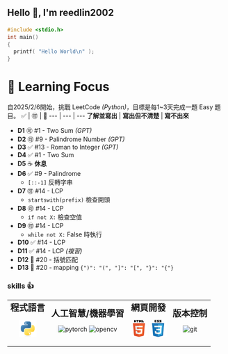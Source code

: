 <h2 align="left">Hello 👋, I'm reedlin2002 </h2>

```C
#include <stdio.h>
int main()
{
  printf( "Hello World\n" ); 
}
```

📖  Learning Focus
======
自2025/2/6開始，挑戰 LeetCode _(Python)_，目標是每1~3天完成一題 Easy 題目。
✅ | 🉑 | 🚫
--- | --- | --- 
**了解並寫出** | **寫出但不清楚** | **寫不出來**
- **D1** 🉑  #1 - Two Sum *(GPT)*
- **D2** 🉑  #9 - Palindrome Number *(GPT)*
- **D3** ✅  #13 - Roman to Integer *(GPT)*
- **D4** ✅  #1 - Two Sum
- **D5** ☕ **休息**
- **D6** ✅  #9 - Palindrome  
  - `[::-1]` 反轉字串
- **D7** 🉑  #14 - LCP  
  - `startswith(prefix)` 檢查開頭
- **D8** 🉑  #14 - LCP  
  - `if not X:` 檢查空值
- **D9** 🉑  #14 - LCP  
  - `while not X:` False 時執行
- **D10** ✅  #14 - LCP
- **D11** ✅  #14 - LCP *(複習)*
- **D12** 🚫  #20 - 括號匹配
- **D13** 🚫  #20 - mapping `{")": "(", "]": "[", "}": "{"}`


<h3 align="left">skills 👍</h3>

<table align="center">
  <tr>
    <td align="center">
      <strong style="font-size: 20px;">程式語言</strong>
      <p> 
        <img src="https://raw.githubusercontent.com/devicons/devicon/master/icons/python/python-original.svg" alt="python" width="40" height="40"/>
         <!-- 這是一個註解，GitHub 頁面不會顯示 -->
        <!-- <img src="https://raw.githubusercontent.com/devicons/devicon/master/icons/c/c-original.svg" alt="c" width="40" height="40"/> -->
        <!-- <img src="https://raw.githubusercontent.com/devicons/devicon/master/icons/cplusplus/cplusplus-original.svg" alt="cplusplus" width="40" height="40"/> -->
      </p>
    </td>
    <td align="center">
      <strong style="font-size: 20px;">人工智慧/機器學習</strong>
      <p> 
        <img src="https://www.vectorlogo.zone/logos/pytorch/pytorch-icon.svg" alt="pytorch" width="40" height="40"/>
        <img src="https://www.vectorlogo.zone/logos/opencv/opencv-icon.svg" alt="opencv" width="40" height="40"/>
      </p>
    </td>
    <td align="center">
      <strong style="font-size: 20px;">網頁開發</strong> 
      <p> 
        <img src="https://raw.githubusercontent.com/devicons/devicon/master/icons/html5/html5-original-wordmark.svg" alt="html5" width="40" height="40"/>
        <img src="https://raw.githubusercontent.com/devicons/devicon/master/icons/css3/css3-original-wordmark.svg" alt="css3" width="40" height="40"/>
        <!-- <img src="https://raw.githubusercontent.com/devicons/devicon/master/icons/php/php-original.svg" alt="php" width="40" height="40"/> -->
      </p>
    </td>
    <td align="center">
      <strong style="font-size: 20px;">版本控制</strong> 
      <p> 
        <img src="https://www.vectorlogo.zone/logos/git-scm/git-scm-icon.svg" alt="git" width="40" height="40"/>
      </p>
    </td>
  </tr>
</table>

